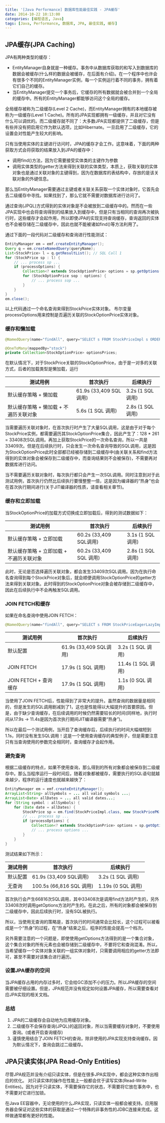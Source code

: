 ```yaml
---
title: '[Java Performance] 数据库性能最佳实践 - JPA缓存'
date: 2014-10-22 10:13:00
categories: [编程语言, Java]
tags: [Java, Performance, 数据库, JPA, 最佳实践, 缓存]
---
```


## JPA缓存(JPA Caching)

JPA有两种类型的缓存：

- EntityManager自身就是一种缓存。事务中从数据库获取的和写入到数据库的数据会被缓存(什么样的数据会被缓存，在后面有介绍)。在一个程序中也许会有很多个不同的EntityManager实例，每一个实例运行着不同的事务，拥有着它们自己的缓存。
- 当EntityManager提交一个事务后，它缓存的所有数据就会被合并到一个全局的缓存中。所有的EntityManager都能够访问这个全局的缓存。

全局缓存被称为二级缓存(Level 2 Cache)，而EntityManager拥有的本地缓存被称为一级缓存(Level 1 Cache)。所有的JPA实现都拥有一级缓存，并且对它没有什么可以调优的。而二级缓存就不同了：大多数JPA实现都提供了二级缓存，但是有些并没有把启用它作为默认选项，比如Hibernate。一旦启用了二级缓存，它的设置会对性能产生较大的影响。

<!-- More -->

只有当使用实体的主键进行访问时，JPA的缓存才会工作。这意味着，下面的两种获取方式会将获取的结果放入到JPA的缓存中：

- 调用find()方法，因为它需要接受实体类的主键作为参数
- 调用实体类型的getter方法来得到关联的实体类型，本质上，获取关联的实体对象也是通过关联对象的主键得到，因为在数据库的表结构中，存放的是该关联对象的外键信息。

那么当EntityManager需要通过主键或者关联关系获取一个实体对象时，它首先会去二级缓存中寻找。如果找到了，那么它就不需要对数据库进行访问了。

通过查询(JPQL)方式得到的实体对象是不会被放到二级缓存中的。然而在一些JPA实现中也会将查询得到的结果放入到缓存中，但是只有当相同的查询再次被执行时，这些缓存才会起作用，所以即使JPA的实现支持查询缓存，查询返回的实体也不会被存储在二级缓存中，因此也就不能被诸如find()等方法利用了。

通过下面的一段代码对二级缓存和查询进行性能测试：

```java
EntityManager em = emf.createEntityManager();
Query q = em.createNamedQuery(queryName);
List<StockPrice> l = q.getResultList(); // SQL Call 1
for (StockPrice sp : l) {
    // ... process sp ...
    if (processOptions) {
        Collection<? extends StockOptionPrice> options = sp.getOptions(); // SQL Call 2
        for (StockOptionPrice sop : options) {
            // ... process sop ...
        }
    }
}
em.close();
```

以上代码通过一个命名查询来得到StockPrice实体对象。 布尔变量processOptions用来控制是否遍历关联的StockOptionPrice实体对象。

### 缓存和懒加载

```java
@NamedQuery(name="findAll", query="SELECT s FROM StockPriceImpl s ORDER BY s.id.symbol")

@OneToMany(mappedBy="stock")
private Collection<StockOptionPrice> optionsPrices;
```

在默认情况下，对于StockPrice关联的StockOptionPrice，由于是一对多的关联方式，后者的加载类型是懒加载，运行

|测试用例	|首次执行|	后续执行|
| --- | --- | --- |
|默认缓存策略 + 懒加载	|61.9s (33,409 SQL调用)|	3.2s (1 SQL 调用)|
|默认缓存策略 + 懒加载 + 不遍历关联对象|	5.6s (1 SQL 调用)|	2.8s (1 SQL 调用)|

当需要遍历关联对象时，在首次执行时产生了大量SQL调用，这是由于对于每个StockPrice实例，都需要遍历其StockOptionPrice集合，因此产生了：128 * 261 = 33408次SQL调用。再加上获取StockPrice的一次命名查询，所以一共是33409次。但是在后续执行时，只会发生一次命名查询导致的SQL调用，这是因为StockOptionPrice此时全部都已经被存储到二级缓存中(由关联关系和find方法得到的实体对象会被保存到二级缓存中，而查询结果则不会被保存)，不需要再对数据库进行访问。

当不需要遍历关联对象时，每次执行都只会产生一次SQL调用。同时注意到对于此测试用例，首次执行仍然比后续执行要慢整整一倍，这是因为编译器的“热身”也会在首次执行期间进行(关于JIT编译器的性质，请查看相关章节)。

### 缓存和立即加载

当StockOptionPrice的加载方式切换成立即加载后，得到的测试数据如下：

|测试用例	|首次执行	|后续执行|
| --- | --- | --- |
|默认缓存策略 + 立即加载|60.2s (33,409 SQL调用)|	3.1s (1 SQL 调用)|
|默认缓存策略 + 立即加载 + 不遍历关联对象|	60.2s (33,409 SQL 调用)|	2.8s (1 SQL 调用)|

此时，无论是否选择遍历关联对象，都会发生33409次SQL调用。因为在执行命名查询得到每个StockPrice对象后，就会顺便调用StockOptionPrice的getter方法来得到关联对象。此时得到的StockOptionPrice对象会被存储到二级缓存中，因此在后续执行中不会再触发SQL调用。

### JOIN FETCH和缓存

如果在命名查询中使用JOIN FETCH：

```java
@NamedQuery(name="findAll", query="SELECT s FROM StockPriceEagerLazyImpl s " + "JOIN FETCH s.optionsPrices ORDER BY s.id.symbol")
```

|测试用例	|首次执行	|后续执行|
| --- | --- | --- |
|默认配置|	61.9s (33,409 SQL调用)|	3.2s (1 SQL 调用)|
|JOIN FETCH	|17.9s (1 SQL 调用)|	11.4s (1 SQL 调用)|
|JOIN FETCH + 查询缓存|	17.9s (1 SQL 调用)|	1.1s (0 SQL 调用)|

当使用了JOIN FETCH后，性能得到了非常大的提升。虽然查询的数据量是相同的，但是发生的SQL调用剧减到了1，这也是性能得以大幅提升的首要原因。但是，由于缺少查询缓存，在后续调用的时候仍然需要较长的时间(同样地，执行时间从17.9s -> 11.4s是因为首次执行期间JIT编译器需要“热身”)。

所以在最后一个测试用例，当开启了查询缓存后，后续执行的时间大幅缩短到1.1s，同时没有发生SQL调用！这是一个使用查询缓存的典型例子，但是需要注意只有当查询使用的参数完全相同时，查询缓存才会起作用。

### 避免查询

根据二级缓存的特点，如果不使用查询，那么得到的所有对象都会被保存到二级缓存中。那么当程序运行一段时间后，随着对象都被缓存，需要执行的SQL语句就越来越少，程序的运行速度也就越来越快了：

```java
EntityManager em = emf.createEntityManager();
ArrayList<String> allSymbols = ... all valid symbols ...;
ArrayList<Date> allDates = ... all valid dates...;
for (String symbol : allSymbols) {
    for (Date date = allDates) {
        StockPrice sp = em.find(StockPriceImpl.class, new StockPricePK(symbol, date);
        // ... process sp ...
        if (processOptions) {
            Collection<? extends StockOptionPrice> options = sp.getOptions();
            // ... process options ...
        }
    }
}
```

测试结果如下所示：

|测试用例	|首次执行	|后续执行|
| --- | --- | --- |
|默认配置|	61.9s (33,409 SQL调用)|	3.2s (1 SQL 调用)|
|无查询	|100.5s (66,816 SQL 调用)	|1.19s (0 SQL 调用)|

首次执行会产生66816次SQL调用，其中33408次是调用find方法时产生的，另外33408次时调用getOptions方法时产生的。在此之后，所有的对象都会被保存到二级缓存中，因此后续执行时，没有SQL被执行。

所以，当使用无查询的策略是，首次执行的时间通常会比较长，这个过程可以被看成是一个“热身”的过程，在“热身”结束之后，程序的性能会提高一个档次。

另外需要注意的一个问题是，即使使用getOptions方法得到的是一个集合对象，这个集合对象的所有元素也会被存储到二级缓存中，不要将它和查询混淆。所以，当希望缓存一个实体对象关联的一组实体对象时，只需要调用相应的getter方法即可，甚至不需要对该集合进行遍历。

### 设置JPA缓存的空间

当JPA缓存占用的内存过多时，它会给GC添加不小的压力。所以JPA缓存的空间需要被仔细设置。但是，JPA规范并没有规定如何设置JPA缓存，所以需要查看对应JPA实现的相关文档。

### 总结

1. JPA的二级缓存会自动地为应用缓存对象。
2. 二级缓存不会保存查询(JPQL)的返回对象，所以当需要缓存对象时，不要使用查询。(或者开启查询缓存)
3. 谨慎使用结合了JOIN FETCH的查询，除非使用的JPA实现支持查询缓存。因为默认情况下，查询会跳过二级缓存。

## JPA只读实体(JPA Read-Only Entities)

尽管JPA规范并没有介绍只读实体，但是在很多JPA实现中，都会这种实体作出相应的优化。 对只读实体的操作在性能上一般都会优于读写实体(Read-Write Entities)。因为对于只读实体，不需要保存它的状态，不需要将它放在事务中，也不需要对它进行加锁。

在Java EE容器中，无论使用的什么JPA实现，只读实体一般都会被支持。应用服务器会保证对这些实体的获取是通过一个特殊的非事务性的JDBC连接来完成。这样做通常都有更好的性能。



